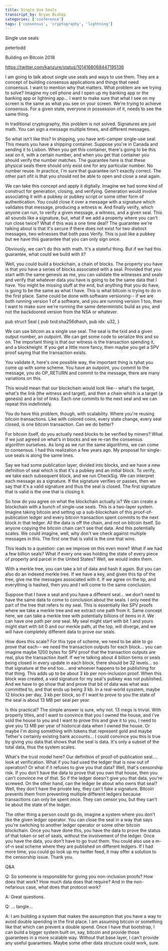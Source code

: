 ```yaml
---
title: Single Use Seals
transcript_by: Bryan Bishop
categories: ['conference']
tags: ['consensus', 'cryptography', 'lightning']
---
```


Single use seals

petertodd

Building on Bitcoin 2018

<https://twitter.com/kanzure/status/1014168068447195136>

I am going to talk about single use seals and ways to use them. They are a concept of building consensus applications and things that need consensus. I want to mention why that matters. What problem are we trying to solve? Imagine my cell phone and I open up my banking app or the banking app or lightning app... I want to make sure that what I see on my screen is the same as what you see on your screen. We're trying to achieve consensus. For a given state, everyone in possession of it, needs to see the same thing.

In traditional cryptography, this problem is not solved. Signatures are just math. You can sign a message multiple times, and different messages.

So what isn't like this? In shipping, you have anti-camper single-use seal. This means you have a shipping container. Suppose you're in Canada and sending it to Lisbon. When you get this container, there's going to be this seal on it, with a certain number, and when you get that container you should verify the number matches. The guarantee here is that these physical seals there should only exist one for any particular number. No number reuse. In practice, I'm sure that guarantee isn't exactly correct. The other part ofit is that you should not be able to open and close a seal again.

We can take this concept and apply it digitally. Imagine we had some kind of construct for generation, closing, and verifying. Generation would involve associating it with a pubkey or pubkey script or some other form of authentication. You could close it over a message with a signature which validates that message, producing a witness w. And finally verify, which anyone can run, to verify a given message, a witness, and a given seal. This all sounds like a signature, but, what if we add a property where you can't run close twice? What if this was a one time deal? The guarantee we're talking about is that it's secure if there does not exist for two distinct messages, two witnesses that both pass Verify. This is just like a pubkey but we have this guarantee that you can only sign once.

Obviously, we can't do this with math. It's a stateful thing. But if we had this guarantee, what could we build with it?

Well, you could build a blockchain, a chain of blocks. The property you have is that you have a series of blocks associated with a seal. Provided that you start with the same genesis as me, you can validate the witnesses and seals and verify that whatever data you have is going to be the same data that I have. You might be missing stuff at the end, but anything that you do have, is going to be the same as what I have. This is what bitcoin is trying to do in the first place. Same could be done with software versioning-- if we are both running version 1 of a software, and you are running version 1 too, then I want to make sure we're running the same deterministic build as you, and not the backdoored version from the NSA or whatever.

pub struct Seal {
pub txid:sha256dhash,
pub idx: u32,
}

We can use bitcoin as a single use seal. The seal is the txid and a given output number, an outpoint. We can get some code to serialize this and so on. The important thing is that our witness is the transaction spending it, and a blockheight. If you get a little more fancy, then maybe you get a SPV proof saying that the transaction exists.

You validate it, here's one possible way, the important thing is tyhat you come up with some scheme. You have an outpoint, you commit to the message, you do OP_RETURN and commit to the message, there are many variations on this.

This would mean that our blockchain would look like-- what's the target, what's the link (the witness and target), and then a chain which is a target (a genesis) and a list of links. Each one commits to the next seal and we can repeat this indefinitely.

You do have this problem, though, with scalability. Where you're reusing bitcoin transactions. Like with colored coins, every state change, every seal closed, is one bitcoin transaction. Can we do better?

For bitcoin itself, do you actually need blocks to be verified by miners? What if we just agreed on what's in blocks and we re-ran the consensus algorithm ourselves. As long as we run the same algorithms, we can come to consensus. I had this realization a few years ago. My proposal for single-use seals is along the same lines.

Say we had some publication layer, divided into blocks, and we have a new definition of seal which is that it's a pubkey and an initial block. To verify, we take each subsequent block, and we run CheckSig. We can interpret each message as a signature. If the signature verifies or passes, then we say that it's a valid signature and thus the seal is closed. The first signature that is valid is the one that is closing it.

So how do you agree on what the blockchain actually is? We can create a blockchain with a bunch of single-use seals. This is a two-layer system. Imagine taking bitcoin and setting up a sub-blockchain of this proof-of-publication ledger and every bitcoin transaction spent commits to the next block in that ledger. All the data is off the chain, and not on bitcoin itself. So anyone copying the bitcoin chain can't see that data. And this potentially scales. We could imagine, well, why don't we check against multiple messages in this. The first one that is valid is the one that wins.

This leads to a question: can we improve on this even more? What if we had a few billion seals? What if every one was holding the state of every piece of property and parcel in the United States? Well, we would index them.

With a merkle tree, you can take a lot of data and hash it again. But you can also do an indexed merkle tree. If we have a key, and given this tip of the tree, give me the messages associated with it. If we agree on the tip, and everything is hashed, then you and I will come to the same conclusion.

Suppose that I have a seal and you have a different seal... we don't need to have the same data to come to conclusion about the seals. I only need the part of the tree that refers to my seal. This is essentially like SPV proofs where we take a merkle tree and we extract one path from it. Same concept here, we can take a merkle tree with potentially billions of items in it. We can have one path per one seal. My seal might start with bit 1 and yours might start with bit 0 and our merkle path, at the top, will diverge, and we will have completely different data to prove our seals.

How does this scale? For this type of scheme, we need to be able to go prove that each-- we need the transaction outputs for each block... you can imagine maybe 1200 bytes for SPV proof that the transaction outputs are real, plus the transaction itself. If we're talking about 4 billion tiems or seals being closed in every update in each block, there should be 32 levels... so that signature at the end too... and whoever happens to be publishing for that thing. This adds up to be about 3 kb per non-inclusion proof. When this block was created, a vaid signature for my seal's pubkey was not published. And we have to go show that and prove that bit of data was what was committed to, and that ends up being 3 kb. In a real-world sysstem, maybe 12 blocks per day, 3 kb per block, so if I want to prove to you the state of the seal is about 13 MB per seal per year.

Is this practical? The simple answer is sure, why not. 13 megs is trivial. With property titles, and I want to convince that you I owned the house, and i've sold the house to you and I want to prove this and give it to you, I need to give you 13 MB per year of historical data when I owned the house. Or maybe I'm doing something with tokens that represent gold and maybe Tether's certainly existing bank accounts... I could convince you this is true by giving you data that shows that the seal is data. It's only a subset of the total data, thus the system scales.

What's the trust model here? Our definition of proof-of-publication seal.... look at verification. What if you had used the ledger that is now out of operation? Or what if it refuses to give you that data? Well, that's censorship risk. If you don't have the data to prove that you own that house, then you can't convince me of that. So if the ledger doesn't give you that data, you're screwed. On the other hand, can the ledger lie about who owns that seal? Well, they don't have the private key, they can't fake a signature. Bitcoin prevents them from preventing multiple different ledgers because transactions can only be spent once. They can censor you, but they can't lie about the state of the ledger.

The other thing a person could go do, imagine a system where you don't like the given ledger operator. You can close the seal in a way that says you're switching to another ledger operator or some other bitcoin blockchain. Once you have done this, you have the data to prove the status of that token or set of seals, without the involvement of the ledger. Once you have the data, you don't have to go trust them. You could also use a m-of-n seal scheme where they are published on different ledgers. If I had more time, you could go look up my twitter feed, it may offer a solution to the censorship issue. Thank you.

Q&A

Q: So someone is responsible for giving you non-inclusion proofs? How does that work? How much data does that require? And in the non-nefarious case, what does that protocol work?

A: Great questions.

Q: ... tangle...

A: I am building a system that makes the assumption that you have a way to avoid double spending in the first place. I am assuming bitcoin or something like that which can prevent a double spend. Once I have that bootstrap, I can build a bigger system built on, say, bitcoin and provide those guarantees in a more scalable way. Without that base layer, I can't provide any useful guarantees. Maybe some other data structure could work, sure.
